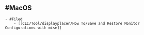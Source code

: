 ## #MacOS
	- #Filed
		- [[CLI/Tool/displayplacer/How To/Save and Restore Monitor Configurations with mise]]